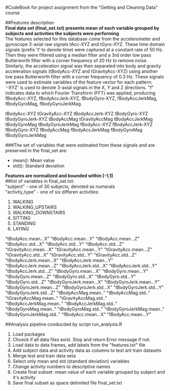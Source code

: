 #CodeBook for project assignment from the "Getting and Cleaning Data" course  

##Features description  
**Final data set (final_set.txt) presents mean of each variable grouped by subjects and activities the subjects were performing**  
The features selected for this database come from the accelerometer and gyroscope 3-axial raw signals tAcc-XYZ and tGyro-XYZ. These time domain signals (prefix 't' to denote time) were captured at a constant rate of 50 Hz. Then they were filtered using a median filter and a 3rd order low pass Butterworth filter with a corner frequency of 20 Hz to remove noise. Similarly, the acceleration signal was then separated into body and gravity acceleration signals (tBodyAcc-XYZ and tGravityAcc-XYZ) using another low pass Butterworth filter with a corner frequency of 0.3 Hz. 
These signals were used to estimate variables of the feature vector for each pattern:  
'-XYZ' is used to denote 3-axial signals in the X, Y and Z directions.
"f" indicates data to which Fourier Transform (FFT) was applied, producing fBodyAcc-XYZ, fBodyAccJerk-XYZ, fBodyGyro-XYZ, fBodyAccJerkMag, fBodyGyroMag, fBodyGyroJerkMag.  

tBodyAcc-XYZ
tGravityAcc-XYZ
tBodyAccJerk-XYZ
tBodyGyro-XYZ
tBodyGyroJerk-XYZ
tBodyAccMag
tGravityAccMag
tBodyAccJerkMag
tBodyGyroMag
tBodyGyroJerkMag
fBodyAcc-XYZ
fBodyAccJerk-XYZ
fBodyGyro-XYZ
fBodyAccMag
fBodyAccJerkMag
fBodyGyroMag
fBodyGyroJerkMag

###The set of variables that were estimated from these signals and are preserved in the final_set are: 

* mean(): Mean value  
* std(): Standard deviation  

**Features are normalized and bounded within [-1,1]**  
##list of variables in final_set.txt:  
"subject" - one of 30 subjects, denoted as numerals  
"activity_type" - one of six differen activities:  
1. WALKING  
2. WALKING_UPSTAIRS  
3. WALKING_DOWNSTAIRS  
4. SITTING  
5. STANDING  
6. LAYING  

"tBodyAcc.mean...X"
"tBodyAcc.mean...Y"
"tBodyAcc.mean...Z"
"tBodyAcc.std...X"
"tBodyAcc.std...Y"
"tBodyAcc.std...Z"
"tGravityAcc.mean...X"
"tGravityAcc.mean...Y"
"tGravityAcc.mean...Z"
"tGravityAcc.std...X"
"tGravityAcc.std...Y"
"tGravityAcc.std...Z"
"tBodyAccJerk.mean...X"
"tBodyAccJerk.mean...Y"
"tBodyAccJerk.mean...Z"
"tBodyAccJerk.std...X"
"tBodyAccJerk.std...Y"
"tBodyAccJerk.std...Z"
"tBodyGyro.mean...X"
"tBodyGyro.mean...Y"
"tBodyGyro.mean...Z"
"tBodyGyro.std...X"
"tBodyGyro.std...Y"
"tBodyGyro.std...Z"
"tBodyGyroJerk.mean...X"
"tBodyGyroJerk.mean...Y"
"tBodyGyroJerk.mean...Z"
"tBodyGyroJerk.std...X"
"tBodyGyroJerk.std...Y"
"tBodyGyroJerk.std...Z"
"tBodyAccMag.mean.."
"tBodyAccMag.std.."
"tGravityAccMag.mean.."
"tGravityAccMag.std.."
"tBodyAccJerkMag.mean.."
"tBodyAccJerkMag.std.."
"tBodyGyroMag.mean.."
"tBodyGyroMag.std.."
"tBodyGyroJerkMag.mean.."
"tBodyGyroJerkMag.std.."
"fBodyAcc.mean...X"
"fBodyAcc.mean...Y"

##Analysis pipeline conducded by script run_analysis.R
1. Load packages
2. Chceck if all data files exist. Stop and return Error message if not.
3. Load data to data frames, add labels from the "features.txt" file
4. Add subject data and activity data as columns to test ant train datasets
5. Merge test and train data seta
6. Select only mean and std (standard deviation) variables
7. Change activity numbers to descriptive names
8. Create final subset: mean value of each variable grouped by subject and it's activity 
9. Save final subset as space delimited file final_set.txt
